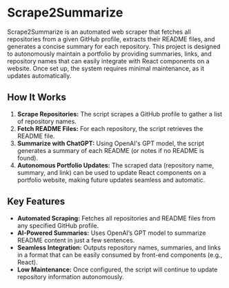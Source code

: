 # Scrape2Summarize

Scrape2Summarize is an automated web scraper that fetches all repositories from a given GitHub profile, extracts their README files, and generates a concise summary for each repository. This project is designed to autonomously maintain a portfolio by providing summaries, links, and repository names that can easily integrate with React components on a website. Once set up, the system requires minimal maintenance, as it updates automatically.

## How It Works

1. **Scrape Repositories:** The script scrapes a GitHub profile to gather a list of repository names.
2. **Fetch README Files:** For each repository, the script retrieves the README file.
3. **Summarize with ChatGPT:** Using OpenAI's GPT model, the script generates a summary of each README (or notes if no README is found).
4. **Autonomous Portfolio Updates:** The scraped data (repository name, summary, and link) can be used to update React components on a portfolio website, making future updates seamless and automatic.

## Key Features

- **Automated Scraping:** Fetches all repositories and README files from any specified GitHub profile.
- **AI-Powered Summaries:** Uses OpenAI’s GPT model to summarize README content in just a few sentences.
- **Seamless Integration:** Outputs repository names, summaries, and links in a format that can be easily consumed by front-end components (e.g., React).
- **Low Maintenance:** Once configured, the script will continue to update repository information autonomously.
